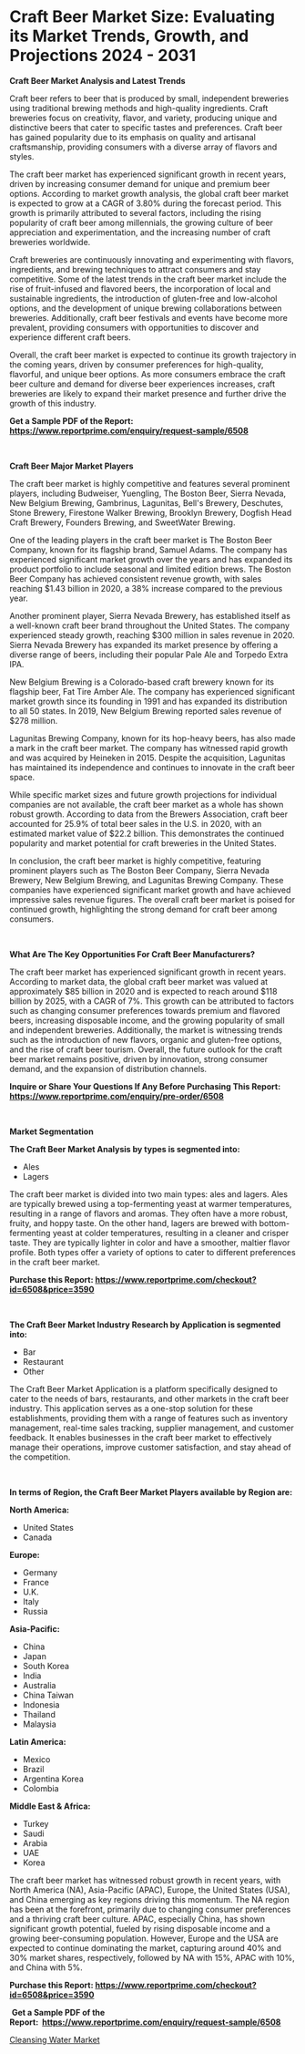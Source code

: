 <p><h1>Craft Beer Market Size: Evaluating its Market Trends, Growth, and Projections 2024 - 2031</h1></p><p><strong>Craft Beer Market Analysis and Latest Trends</strong></p>
<p><p>Craft beer refers to beer that is produced by small, independent breweries using traditional brewing methods and high-quality ingredients. Craft breweries focus on creativity, flavor, and variety, producing unique and distinctive beers that cater to specific tastes and preferences. Craft beer has gained popularity due to its emphasis on quality and artisanal craftsmanship, providing consumers with a diverse array of flavors and styles.</p><p>The craft beer market has experienced significant growth in recent years, driven by increasing consumer demand for unique and premium beer options. According to market growth analysis, the global craft beer market is expected to grow at a CAGR of 3.80% during the forecast period. This growth is primarily attributed to several factors, including the rising popularity of craft beer among millennials, the growing culture of beer appreciation and experimentation, and the increasing number of craft breweries worldwide.</p><p>Craft breweries are continuously innovating and experimenting with flavors, ingredients, and brewing techniques to attract consumers and stay competitive. Some of the latest trends in the craft beer market include the rise of fruit-infused and flavored beers, the incorporation of local and sustainable ingredients, the introduction of gluten-free and low-alcohol options, and the development of unique brewing collaborations between breweries. Additionally, craft beer festivals and events have become more prevalent, providing consumers with opportunities to discover and experience different craft beers.</p><p>Overall, the craft beer market is expected to continue its growth trajectory in the coming years, driven by consumer preferences for high-quality, flavorful, and unique beer options. As more consumers embrace the craft beer culture and demand for diverse beer experiences increases, craft breweries are likely to expand their market presence and further drive the growth of this industry.</p></p>
<p><strong>Get a Sample PDF of the Report:&nbsp; <a href="https://www.reportprime.com/enquiry/request-sample/6508">https://www.reportprime.com/enquiry/request-sample/6508</a></strong></p>
<p>&nbsp;</p>
<p><strong>Craft Beer Major Market Players</strong></p>
<p><p>The craft beer market is highly competitive and features several prominent players, including Budweiser, Yuengling, The Boston Beer, Sierra Nevada, New Belgium Brewing, Gambrinus, Lagunitas, Bell's Brewery, Deschutes, Stone Brewery, Firestone Walker Brewing, Brooklyn Brewery, Dogfish Head Craft Brewery, Founders Brewing, and SweetWater Brewing.</p><p>One of the leading players in the craft beer market is The Boston Beer Company, known for its flagship brand, Samuel Adams. The company has experienced significant market growth over the years and has expanded its product portfolio to include seasonal and limited edition brews. The Boston Beer Company has achieved consistent revenue growth, with sales reaching $1.43 billion in 2020, a 38% increase compared to the previous year.</p><p>Another prominent player, Sierra Nevada Brewery, has established itself as a well-known craft beer brand throughout the United States. The company experienced steady growth, reaching $300 million in sales revenue in 2020. Sierra Nevada Brewery has expanded its market presence by offering a diverse range of beers, including their popular Pale Ale and Torpedo Extra IPA.</p><p>New Belgium Brewing is a Colorado-based craft brewery known for its flagship beer, Fat Tire Amber Ale. The company has experienced significant market growth since its founding in 1991 and has expanded its distribution to all 50 states. In 2019, New Belgium Brewing reported sales revenue of $278 million.</p><p>Lagunitas Brewing Company, known for its hop-heavy beers, has also made a mark in the craft beer market. The company has witnessed rapid growth and was acquired by Heineken in 2015. Despite the acquisition, Lagunitas has maintained its independence and continues to innovate in the craft beer space.</p><p>While specific market sizes and future growth projections for individual companies are not available, the craft beer market as a whole has shown robust growth. According to data from the Brewers Association, craft beer accounted for 25.9% of total beer sales in the U.S. in 2020, with an estimated market value of $22.2 billion. This demonstrates the continued popularity and market potential for craft breweries in the United States.</p><p>In conclusion, the craft beer market is highly competitive, featuring prominent players such as The Boston Beer Company, Sierra Nevada Brewery, New Belgium Brewing, and Lagunitas Brewing Company. These companies have experienced significant market growth and have achieved impressive sales revenue figures. The overall craft beer market is poised for continued growth, highlighting the strong demand for craft beer among consumers.</p></p>
<p>&nbsp;</p>
<p><strong>What Are The Key Opportunities For Craft Beer Manufacturers?</strong></p>
<p><p>The craft beer market has experienced significant growth in recent years. According to market data, the global craft beer market was valued at approximately $85 billion in 2020 and is expected to reach around $118 billion by 2025, with a CAGR of 7%. This growth can be attributed to factors such as changing consumer preferences towards premium and flavored beers, increasing disposable income, and the growing popularity of small and independent breweries. Additionally, the market is witnessing trends such as the introduction of new flavors, organic and gluten-free options, and the rise of craft beer tourism. Overall, the future outlook for the craft beer market remains positive, driven by innovation, strong consumer demand, and the expansion of distribution channels.</p></p>
<p><strong>Inquire or Share Your Questions If Any Before Purchasing This Report: <a href="https://www.reportprime.com/enquiry/pre-order/6508">https://www.reportprime.com/enquiry/pre-order/6508</a></strong></p>
<p>&nbsp;</p>
<p><strong>Market Segmentation</strong></p>
<p><strong>The Craft Beer Market Analysis by types is segmented into:</strong></p>
<p><ul><li>Ales</li><li>Lagers</li></ul></p>
<p><p>The craft beer market is divided into two main types: ales and lagers. Ales are typically brewed using a top-fermenting yeast at warmer temperatures, resulting in a range of flavors and aromas. They often have a more robust, fruity, and hoppy taste. On the other hand, lagers are brewed with bottom-fermenting yeast at colder temperatures, resulting in a cleaner and crisper taste. They are typically lighter in color and have a smoother, maltier flavor profile. Both types offer a variety of options to cater to different preferences in the craft beer market.</p></p>
<p><strong>Purchase this Report:&nbsp;<a href="https://www.reportprime.com/checkout?id=6508&price=3590">https://www.reportprime.com/checkout?id=6508&price=3590</a></strong></p>
<p>&nbsp;</p>
<p><strong>The Craft Beer Market Industry Research by Application is segmented into:</strong></p>
<p><ul><li>Bar</li><li>Restaurant</li><li>Other</li></ul></p>
<p><p>The Craft Beer Market Application is a platform specifically designed to cater to the needs of bars, restaurants, and other markets in the craft beer industry. This application serves as a one-stop solution for these establishments, providing them with a range of features such as inventory management, real-time sales tracking, supplier management, and customer feedback. It enables businesses in the craft beer market to effectively manage their operations, improve customer satisfaction, and stay ahead of the competition.</p></p>
<p>&nbsp;</p>
<p><strong>In terms of Region, the Craft Beer Market Players available by Region are:</strong></p>
<p>
    <p> <strong> North America: </strong>
        <ul>
            <li>United States</li>
            <li>Canada</li>
        </ul>
        </p> 
    <p> <strong> Europe: </strong>
        <ul>
            <li>Germany</li>
            <li>France</li>
            <li>U.K.</li>
            <li>Italy</li>
            <li>Russia</li>
        </ul>
        </p> 
    <p> <strong> Asia-Pacific: </strong>
        <ul>
            <li>China</li>
            <li>Japan</li>
            <li>South Korea</li>
            <li>India</li>
            <li>Australia</li>
            <li>China Taiwan</li>
            <li>Indonesia</li>
            <li>Thailand</li>
            <li>Malaysia</li>
        </ul>
        </p> 
    <p> <strong> Latin America: </strong>
        <ul>
            <li>Mexico</li>
            <li>Brazil</li>
            <li>Argentina Korea</li>
            <li>Colombia</li>
        </ul>
        </p> 
    <p> <strong> Middle East & Africa: </strong>
        <ul>
            <li>Turkey</li>
            <li>Saudi</li>
            <li>Arabia</li>
            <li>UAE</li>
            <li>Korea</li>
        </ul>
    </p>
    </p>
<p><p>The craft beer market has witnessed robust growth in recent years, with North America (NA), Asia-Pacific (APAC), Europe, the United States (USA), and China emerging as key regions driving this momentum. The NA region has been at the forefront, primarily due to changing consumer preferences and a thriving craft beer culture. APAC, especially China, has shown significant growth potential, fueled by rising disposable income and a growing beer-consuming population. However, Europe and the USA are expected to continue dominating the market, capturing around 40% and 30% market shares, respectively, followed by NA with 15%, APAC with 10%, and China with 5%.</p></p>
<p><strong>Purchase this Report: <a href="https://www.reportprime.com/checkout?id=6508&price=3590">https://www.reportprime.com/checkout?id=6508&price=3590</a></strong></p>
<p>&nbsp;<strong>Get a Sample PDF of the Report:&nbsp;&nbsp;<a href="https://www.reportprime.com/enquiry/request-sample/6508">https://www.reportprime.com/enquiry/request-sample/6508</a></strong></p>
<p><strong></strong></p>
<p><p><a href="https://github.com/mahnoor2003/Market-Research-Report-List-2/blob/main/cleansing-water-market.md">Cleansing Water Market</a></p></p>